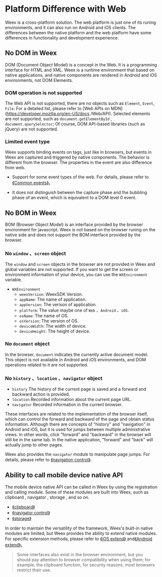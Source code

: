 # Platform Difference with Web

Weex is a cross-platform solution. The web platform is just one of its runing environments, and it can also run on Android and iOS clients. The differences between the native platform and the web platform have some differences in functionality and development experience.

## No DOM in Weex

DOM (Document Object Model) is a concept in the Web. It is a programming interface for HTML and XML. Weex is a runtime environment that based on native applications, and native components are rendered in Android and iOS environments, not DOM Elements.

### DOM operation is not supported

The Web API is not supported, there are no objects such as `Element`, `Event`, `File`. For a detailed list, please refer to [Web APIs on MDN] (https://developer.mozilla.org/en-US/docs /Web/API). Selected elements are not supported, such as `document.getElementById` , `document.querySelector`; Of course, DOM API-based libraries (such as jQuery) are not supported.

### Limited event type

Weex supports binding events on tags, just like in browsers, but events in Weex are captured and triggered by native components. The behavior is different from the browser. The properties in the event are also difference from web.

+ Support for some event types of the web. For details, please refer to [《Common events》](../docs/events/common-events.html)。

+ It does not distinguish between the capture phase and the bubbling phase of an event, which is equivalent to a DOM level 0 event.

## No BOM in Weex

BOM (Browser Object Model) is an interface provided by the browser environment for javascript. Weex is not based on the browser runing on the native side and does not support the BOM interface provided by the browser.

### No `window` 、`screen` object

The `window` and `screen` objects in the browser are not provided in Weex and global variables are not supported. If you want to get the screen or environment information of your device, you can use the `WXEnvironment` variable.

+ `WXEnvironment`
  + `weexVersion`: WeexSDK Version.
  + `appName`: The name of application.
  + `appVersion`: The verison of application.
  + `platform`: The value maybe one of  `Web` 、`Android` 、`iOS`.
  + `osName`: The name of OS.
  + `osVersion`: The version of OS.
  + `deviceWidth`: The width of device.
  + `deviceHeight`: The height of device.

### No `document` object

In the browser, `document` indicates the currently active document model. This object is not available in Android and iOS environments, and DOM operations related to it are not supported.

### No `history` 、`location` 、`navigator` object

+ `history` The history of the current page is saved and a forward and backward action is provided.
+ `location` Recorded information about the current page URL.
+ `navigator` Recorded information in the current browser.

These interfaces are related to the implementation of the browser itself, which can control the forward and backward of the page and obtain status information. Although there are concepts of "history" and "navigation" in Android and iOS, but it is used for jumps between multiple administrative views. In other words, click "forward" and "backward" in the browser will still be in the same tab. In the native application, "forward" and "back" will actually jump to other pages.

Weex also provides the `navigator` module to manipulate page jumps. For details, please refer to [《navigation control》](../docs/modules/navigator.html).

## Ability to call mobile device native API

The mobile device native API can be called in Weex by using the registration and calling module. Some of these modules are built into Weex, such as clipboard , navigator , storage , and so on.

+ [《clipboard》](../docs/modules/clipboard.html)
+ [《navigator control》](../docs/modules/navigator.html)
+ [《storage》](../docs/modules/storage.html)

In order to maintain the versatility of the framework, Weex's built-in native modules are limited, but Weex provides the ability to extend native modules. For specific extension methods, please refer to [《iOS extend》](./extend/extend-ios.html) and[《Android extend》](./extend/extend-android.html)。

> Some interfaces also exist in the browser environment, but you should pay attention to browser compatibility when using them; for example, the clipboard function, for security reasons, most browsers restrict their use.
